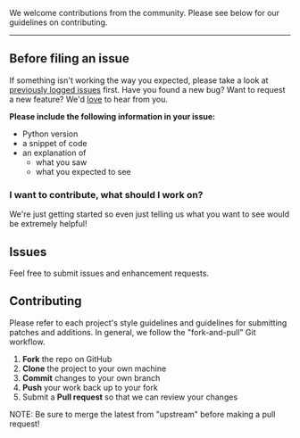 We welcome contributions from the community. Please see below for our guidelines on contributing.

---

## Before filing an issue

If something isn't working the way you expected, please take a look at [previously logged issues](https://github.com/UNStats/DevInfoToDSD/issues/) first.  Have you found a new bug?  Want to request a new feature?  We'd [love](https://github.com/UNStats/DevInfoToDSD/issues/new) to hear from you.

**Please include the following information in your issue:**
* Python version
* a snippet of code
* an explanation of
  * what you saw
  * what you expected to see

### I want to contribute, what should I work on?

We're just getting started so even just telling us what you want to see would be extremely helpful!

Issues
------

Feel free to submit issues and enhancement requests.

Contributing
------------

Please refer to each project's style guidelines and guidelines for submitting patches and additions. In general, we follow the "fork-and-pull" Git workflow.

 1. **Fork** the repo on GitHub
 2. **Clone** the project to your own machine
 3. **Commit** changes to your own branch
 4. **Push** your work back up to your fork
 5. Submit a **Pull request** so that we can review your changes

 NOTE: Be sure to merge the latest from "upstream" before making a pull request!